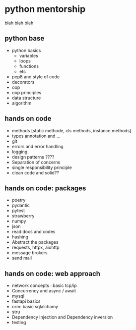 # python mentorship
blah blah blah

## python base
- python basics
    - variables
    - loops
    - functions
    - etc
- pep8 and style of code
- decorators
- oop
- oop principles
- data structure
- algorithm

## hands on code

- methods [static methode, cls methods, instance methods]
- types annotation and ...
- git
- errors and error handling
- logging
- design patterns ????
- Separation of concerns
- single responsibility principle
- clean code and solid??

## hands on code: packages
- poetry
- pydantic
- pytest
- strawberry
- numpy
- json
- read docs and codes
- hashing
- Abstract the packages
- requests, httpx, aiohttp
- message brokers
- send mail


## hands on code: web approach

- network concepts : basic tcp/ip
- Concurrency and async / await
- mysql
- fastapi basics
- orm: basic sqlalchamy
- stru
- Dependency Injection and Dependency inversion
- testing
